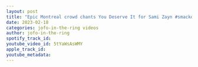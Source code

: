 ```yaml
---
layout: post
title: "Epic Montreal crowd chants You Deserve It for Sami Zayn #smackdown"
date: 2023-02-18
categories: jofo-in-the-ring videos
author: jofo-in-the-ring
spotify_track_id: 
youtube_video_id: 5tYaWsAsWMY
apple_track_id: 
youtube_metadata: 
---
```

